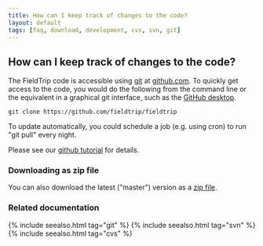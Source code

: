 ```yaml
---
title: How can I keep track of changes to the code?
layout: default
tags: [faq, download, development, cvs, svn, git]
---
```


## How can I keep track of changes to the code?

The FieldTrip code is accessible using [git](http://git-scm.com/) at [github.com](http://github.com). To quickly get access to the code, you would do the following from the command line or the equivalent in a graphical git interface, such as the [GitHub desktop](https://desktop.github.com).


	git clone https://github.com/fieldtrip/fieldtrip

To update automatically, you could schedule a job (e.g. using cron) to run "git pull" every night.

Please see our [github tutorial](/[[/development/git) for details.

### Downloading as zip file

You can also download the latest ("master") version as a [zip file](https://github.com/fieldtrip/fieldtrip/archive/master.zip).

### Related documentation

{% include seealso.html tag="git" %}
{% include seealso.html tag="svn" %}
{% include seealso.html tag="cvs" %}

